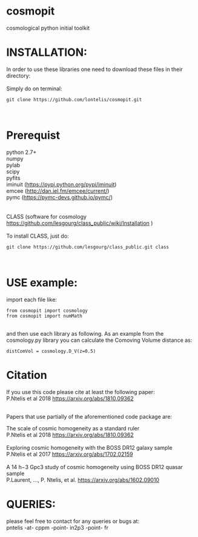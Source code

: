 # cosmopit
cosmological python initial toolkit

# INSTALLATION: 
In order to use these libraries one need to download these files in their directory: <br />
<br />
Simply do on terminal:
```
git clone https://github.com/lontelis/cosmopit.git
```
<br />

# Prerequist
python 2.7+ <br />
numpy <br />
pylab <br />
scipy <br />
pyfits <br />
iminuit (https://pypi.python.org/pypi/iminuit) <br />
emcee   (http://dan.iel.fm/emcee/current/) <br />
pymc    (https://pymc-devs.github.io/pymc/) <br />   
<br />
CLASS (software for cosmology https://github.com/lesgourg/class_public/wiki/Installation )  <br />
<br />
To install CLASS, just do:
```
git clone https://github.com/lesgourg/class_public.git class
```
<br />

# USE example:  
import each file like: <br />
``` 
from cosmopit import cosmology 
from cosmopit import numMath
```
<br />
and then use each library as following. As an example from the cosmology.py library you can calculate the Comoving Volume distance as: <br />

``` 
distComVol = cosmology.D_V(z=0.5) 
```

# Citation
If you use this code please cite at least the following paper: <br />
P.Ntelis et al 2018 https://arxiv.org/abs/1810.09362 <br />
<br />

Papers that use partially of the aforementioned code package are: <br />

The scale of cosmic homogeneity as a standard ruler <br />
P.Ntelis et al 2018 https://arxiv.org/abs/1810.09362  <br /> <br />
Exploring cosmic homogeneity with the BOSS DR12 galaxy sample <br /> 
P.Ntelis et al 2017 https://arxiv.org/abs/1702.02159 <br /> <br />
A 14 h−3 Gpc3 study of cosmic homogeneity using BOSS DR12 quasar sample <br />
P.Laurent, ..., P. Ntelis, et al. https://arxiv.org/abs/1602.09010

# QUERIES:
please feel free to contact for any queries or bugs at: <br />
pntelis -at- cppm -point- in2p3 -point- fr
